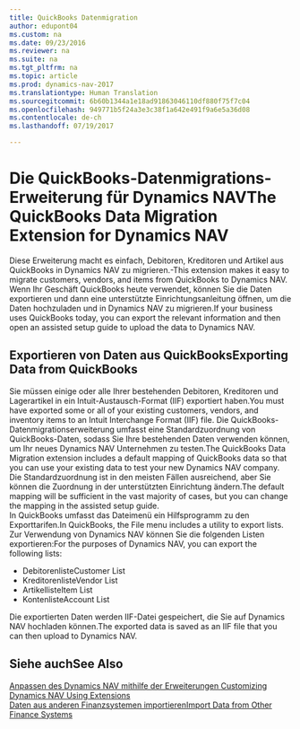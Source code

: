 ```yaml
---
title: QuickBooks Datenmigration
author: edupont04
ms.custom: na
ms.date: 09/23/2016
ms.reviewer: na
ms.suite: na
ms.tgt_pltfrm: na
ms.topic: article
ms.prod: dynamics-nav-2017
ms.translationtype: Human Translation
ms.sourcegitcommit: 6b60b1344a1e18ad91863046110df880f75f7c04
ms.openlocfilehash: 949771b5f24a3e3c38f1a642e491f9a6e5a36d08
ms.contentlocale: de-ch
ms.lasthandoff: 07/19/2017

---
```


# <a name="the-quickbooks-data-migration-extension-for-dynamics-nav"></a><span data-ttu-id="15fc0-102">Die QuickBooks-Datenmigrations-Erweiterung für Dynamics NAV</span><span class="sxs-lookup"><span data-stu-id="15fc0-102">The QuickBooks Data Migration Extension for Dynamics NAV</span></span>
<span data-ttu-id="15fc0-103">Diese Erweiterung macht es einfach, Debitoren, Kreditoren und Artikel aus QuickBooks in Dynamics NAV zu migrieren.-</span><span class="sxs-lookup"><span data-stu-id="15fc0-103">This extension makes it easy to migrate customers, vendors, and items from QuickBooks to Dynamics NAV.</span></span> <span data-ttu-id="15fc0-104">Wenn Ihr Geschäft QuickBooks heute verwendet, können Sie die Daten exportieren und dann eine unterstützte Einrichtungsanleitung öffnen, um die Daten hochzuladen und in Dynamics NAV zu migrieren.</span><span class="sxs-lookup"><span data-stu-id="15fc0-104">If your business uses QuickBooks today, you can export the relevant information and then open an assisted setup guide to upload the data to Dynamics NAV.</span></span>  

## <a name="exporting-data-from-quickbooks"></a><span data-ttu-id="15fc0-105">Exportieren von Daten aus QuickBooks</span><span class="sxs-lookup"><span data-stu-id="15fc0-105">Exporting Data from QuickBooks</span></span>
<span data-ttu-id="15fc0-106">Sie müssen einige oder alle Ihrer bestehenden Debitoren, Kreditoren und Lagerartikel in ein Intuit-Austausch-Format (IIF) exportiert haben.</span><span class="sxs-lookup"><span data-stu-id="15fc0-106">You must have exported some or all of your existing customers, vendors, and inventory items to an Intuit Interchange Format (IIF) file.</span></span> <span data-ttu-id="15fc0-107">Die QuickBooks-Datenmigrationserweiterung umfasst eine Standardzuordnung von QuickBooks-Daten, sodass Sie Ihre bestehenden Daten verwenden können, um Ihr neues Dynamics NAV Unternehmen zu testen.</span><span class="sxs-lookup"><span data-stu-id="15fc0-107">The QuickBooks Data Migration extension includes a default mapping of QuickBooks data so that you can use your existing data to test your new Dynamics NAV company.</span></span> <span data-ttu-id="15fc0-108">Die Standardzuordnung ist in den meisten Fällen ausreichend, aber Sie können die Zuordnung in der unterstützten Einrichtung ändern.</span><span class="sxs-lookup"><span data-stu-id="15fc0-108">The default mapping will be sufficient in the vast majority of cases, but you can change the mapping in the assisted setup guide.</span></span>  
<span data-ttu-id="15fc0-109">In QuickBooks umfasst das Dateimenü ein Hilfsprogramm zu den Exporttarifen.</span><span class="sxs-lookup"><span data-stu-id="15fc0-109">In QuickBooks, the File menu includes a utility to export lists.</span></span> <span data-ttu-id="15fc0-110">Zur Verwendung von Dynamics NAV können Sie die folgenden Listen exportieren:</span><span class="sxs-lookup"><span data-stu-id="15fc0-110">For the purposes of Dynamics NAV, you can export the following lists:</span></span>
- <span data-ttu-id="15fc0-111">Debitorenliste</span><span class="sxs-lookup"><span data-stu-id="15fc0-111">Customer List</span></span>
- <span data-ttu-id="15fc0-112">Kreditorenliste</span><span class="sxs-lookup"><span data-stu-id="15fc0-112">Vendor List</span></span>
- <span data-ttu-id="15fc0-113">Artikelliste</span><span class="sxs-lookup"><span data-stu-id="15fc0-113">Item List</span></span>
- <span data-ttu-id="15fc0-114">Kontenliste</span><span class="sxs-lookup"><span data-stu-id="15fc0-114">Account List</span></span>  

<span data-ttu-id="15fc0-115">Die exportierten Daten werden IIF-Datei gespeichert, die Sie auf Dynamics NAV hochladen können.</span><span class="sxs-lookup"><span data-stu-id="15fc0-115">The exported data is saved as an IIF file that you can then upload to Dynamics NAV.</span></span>

## <a name="see-also"></a><span data-ttu-id="15fc0-116">Siehe auch</span><span class="sxs-lookup"><span data-stu-id="15fc0-116">See Also</span></span>  
[<span data-ttu-id="15fc0-117">Anpassen des Dynamics NAV mithilfe der Erweiterungen </span><span class="sxs-lookup"><span data-stu-id="15fc0-117">Customizing Dynamics NAV Using Extensions </span></span>](ui-extensions.md)  
[<span data-ttu-id="15fc0-118">Daten aus anderen Finanzsystemen importieren</span><span class="sxs-lookup"><span data-stu-id="15fc0-118">Import Data from Other Finance Systems</span></span>](upload-data.md)  

